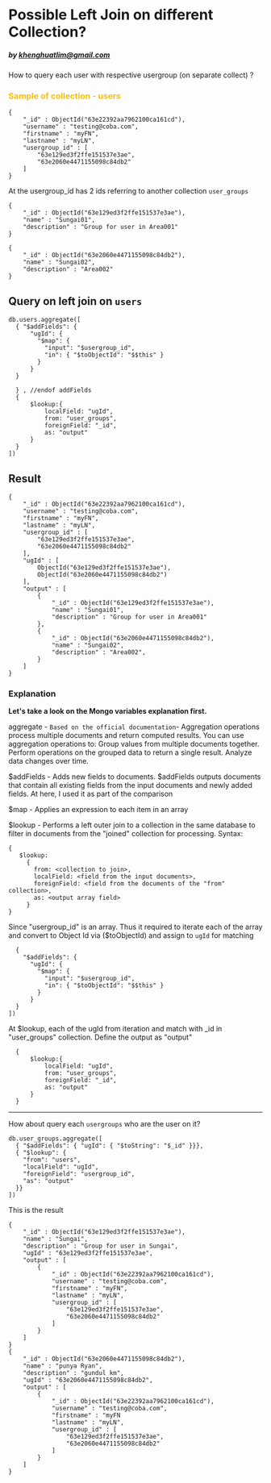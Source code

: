 # Possible Left Join on different Collection?
##### by khenghuatlim@gmail.com

How to query each user with respective usergroup (on separate collect) ?

### <span style="color:#ffbf00">Sample of collection - users</span>
```
{
    "_id" : ObjectId("63e22392aa7962100ca161cd"),
    "username" : "testing@coba.com",
    "firstname" : "myFN",
    "lastname" : "myLN",
    "usergroup_id" : [
        "63e129ed3f2ffe151537e3ae",
        "63e2060e4471155098c84db2"
    ]
}
```
At the usergroup_id has 2 ids referring to another collection ```user_groups```
```
{
    "_id" : ObjectId("63e129ed3f2ffe151537e3ae"),
    "name" : "Sungai01",
    "description" : "Group for user in Area001"
}

{
    "_id" : ObjectId("63e2060e4471155098c84db2"),
    "name" : "Sungai02",
    "description" : "Area002"
}
```

## Query on left join on `users`
```
db.users.aggregate([
  { "$addFields": {
      "ugId": {
        "$map": {
          "input": "$usergroup_id",
          "in": { "$toObjectId": "$$this" }
        }
      }
  }
      
  } , //endof addFields
  {
      $lookup:{
          localField: "ugId",
          from: "user_groups",
          foreignField: "_id",
          as: "output"
      }
  }
])
```


## Result
```
{
    "_id" : ObjectId("63e22392aa7962100ca161cd"),
    "username" : "testing@coba.com",
    "firstname" : "myFN",
    "lastname" : "myLN",
    "usergroup_id" : [
        "63e129ed3f2ffe151537e3ae",
        "63e2060e4471155098c84db2"
    ],
    "ugId" : [
        ObjectId("63e129ed3f2ffe151537e3ae"),
        ObjectId("63e2060e4471155098c84db2")
    ],
    "output" : [
        {
            "_id" : ObjectId("63e129ed3f2ffe151537e3ae"),
            "name" : "Sungai01",
            "description" : "Group for user in Area001"
        },
        {
            "_id" : ObjectId("63e2060e4471155098c84db2"),
            "name" : "Sungai02",
            "description" : "Area002",
        }
    ]
}
```

### Explanation
<b>Let's take a look on the Mongo variables explanation first.</b>

aggregate - `Based on the official documentation`- Aggregation operations process multiple documents and return computed results. You can use aggregation operations to:
Group values from multiple documents together.
Perform operations on the grouped data to return a single result.
Analyze data changes over time.

$addFields - Adds new fields to documents. $addFields outputs documents that contain all existing fields from the input documents and newly added fields.
At here, I used it as part of the comparison

$map - Applies an expression to each item in an array

$lookup - Performs a left outer join to a collection in the same database to filter in documents from the "joined" collection for processing. 
Syntax:
```
{
   $lookup:
     {
       from: <collection to join>,
       localField: <field from the input documents>,
       foreignField: <field from the documents of the "from" collection>,
       as: <output array field>
     }
}
```

Since "usergroup_id" is an array. Thus it required to iterate each of the array and convert to Object Id via ($toObjectId) and assign to `ugId` for matching
```
  { 
    "$addFields": {
      "ugId": {
        "$map": {
          "input": "$usergroup_id",
          "in": { "$toObjectId": "$$this" }
        }
      }
  }
])
```


At $lookup, each of the ugId from iteration and match with _id in "user_groups" collection. Define the output as "output"
```
  {
      $lookup:{
          localField: "ugId",
          from: "user_groups",
          foreignField: "_id",
          as: "output"
      }
  }
```


---

How about query each `usergroups` who are the user on it?

```
db.user_groups.aggregate([
  { "$addFields": { "ugId": { "$toString": "$_id" }}},
  { "$lookup": {
    "from": "users",
    "localField": "ugId",
    "foreignField": "usergroup_id",
    "as": "output"
  }}
])
```

This is the result
```
{
    "_id" : ObjectId("63e129ed3f2ffe151537e3ae"),
    "name" : "Sungai",
    "description" : "Group for user in Sungai",
    "ugId" : "63e129ed3f2ffe151537e3ae",
    "output" : [        
        {
            "_id" : ObjectId("63e22392aa7962100ca161cd"),
            "username" : "testing@coba.com",
            "firstname" : "myFN",
            "lastname" : "myLN",
            "usergroup_id" : [
                "63e129ed3f2ffe151537e3ae",
                "63e2060e4471155098c84db2"
            ]
        }
    ]
}
{
    "_id" : ObjectId("63e2060e4471155098c84db2"),
    "name" : "punya Ryan",
    "description" : "gundul km",
    "ugId" : "63e2060e4471155098c84db2",
    "output" : [
        {
            "_id" : ObjectId("63e22392aa7962100ca161cd"),
            "username" : "testing@coba.com",
            "firstname" : "myFN
            "lastname" : "myLN",            
            "usergroup_id" : [
                "63e129ed3f2ffe151537e3ae",
                "63e2060e4471155098c84db2"
            ]
        }
    ]
}
```
